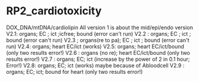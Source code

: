 # RP2_cardiotoxicity
DOX_DNA/mtDNA/cardiolipin
All version 1 is about the mid/epi/endo version
V2.1: organs; EC ; ict ;icfree; bound (error can't run)
V2.2 : organs; EC ; ict ; bound (error can't run)
V2.3 ; organs(re to pa); EC ; ict ; bound (error can't run)
V2.4: organs; heart EC/ict (works)
V2.5: organs; heart EC/ict/bound (only two results error!)
V2.6 : organs (no re); heart EC/ict/bound (only two results error!)
V2.7 : organs; EC; ict  (increase by the power of 2 in 0.1 hour; Error!)
V2.8: organs; EC; ict  (works) maybe because of Abloodcell
V2.9 : organs; EC; ict; bound for heart (only two results error!)
